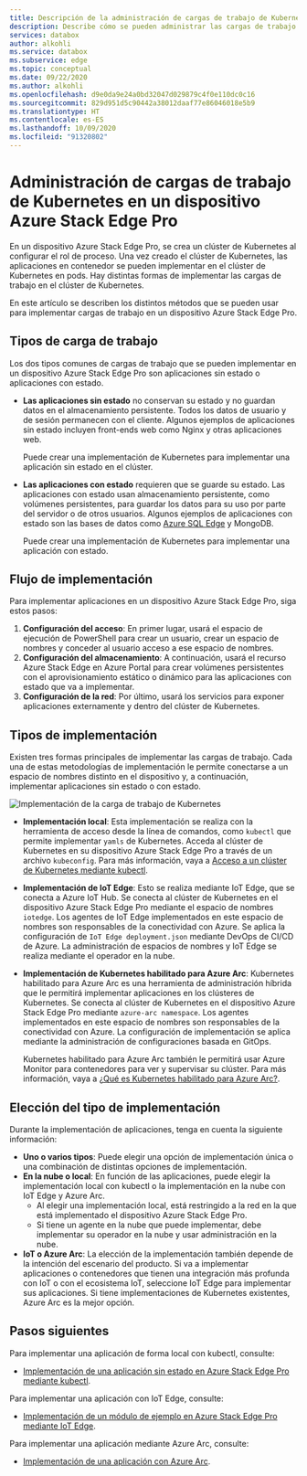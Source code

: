 ```yaml
---
title: Descripción de la administración de cargas de trabajo de Kubernetes en un dispositivo Azure Stack Edge Pro| Microsoft Docs
description: Describe cómo se pueden administrar las cargas de trabajo de Kubernetes en un dispositivo Azure Stack Edge Pro.
services: databox
author: alkohli
ms.service: databox
ms.subservice: edge
ms.topic: conceptual
ms.date: 09/22/2020
ms.author: alkohli
ms.openlocfilehash: d9e0da9e24a0bd32047d029879c4f0e110dc0c16
ms.sourcegitcommit: 829d951d5c90442a38012daaf77e86046018e5b9
ms.translationtype: HT
ms.contentlocale: es-ES
ms.lasthandoff: 10/09/2020
ms.locfileid: "91320802"
---
```

# <a name="kubernetes-workload-management-on-your-azure-stack-edge-pro-device"></a>Administración de cargas de trabajo de Kubernetes en un dispositivo Azure Stack Edge Pro

En un dispositivo Azure Stack Edge Pro, se crea un clúster de Kubernetes al configurar el rol de proceso. Una vez creado el clúster de Kubernetes, las aplicaciones en contenedor se pueden implementar en el clúster de Kubernetes en pods. Hay distintas formas de implementar las cargas de trabajo en el clúster de Kubernetes. 

En este artículo se describen los distintos métodos que se pueden usar para implementar cargas de trabajo en un dispositivo Azure Stack Edge Pro.

## <a name="workload-types"></a>Tipos de carga de trabajo

Los dos tipos comunes de cargas de trabajo que se pueden implementar en un dispositivo Azure Stack Edge Pro son aplicaciones sin estado o aplicaciones con estado.

- **Las aplicaciones sin estado** no conservan su estado y no guardan datos en el almacenamiento persistente. Todos los datos de usuario y de sesión permanecen con el cliente. Algunos ejemplos de aplicaciones sin estado incluyen front-ends web como Nginx y otras aplicaciones web.

    Puede crear una implementación de Kubernetes para implementar una aplicación sin estado en el clúster. 

- **Las aplicaciones con estado** requieren que se guarde su estado. Las aplicaciones con estado usan almacenamiento persistente, como volúmenes persistentes, para guardar los datos para su uso por parte del servidor o de otros usuarios. Algunos ejemplos de aplicaciones con estado son las bases de datos como [Azure SQL Edge](../azure-sql-edge/overview.md) y MongoDB.

    Puede crear una implementación de Kubernetes para implementar una aplicación con estado. 

## <a name="deployment-flow"></a>Flujo de implementación

Para implementar aplicaciones en un dispositivo Azure Stack Edge Pro, siga estos pasos: 
 
1. **Configuración del acceso**: En primer lugar, usará el espacio de ejecución de PowerShell para crear un usuario, crear un espacio de nombres y conceder al usuario acceso a ese espacio de nombres.
2. **Configuración del almacenamiento**: A continuación, usará el recurso Azure Stack Edge en Azure Portal para crear volúmenes persistentes con el aprovisionamiento estático o dinámico para las aplicaciones con estado que va a implementar.
3. **Configuración de la red**: Por último, usará los servicios para exponer aplicaciones externamente y dentro del clúster de Kubernetes.
 
## <a name="deployment-types"></a>Tipos de implementación

Existen tres formas principales de implementar las cargas de trabajo. Cada una de estas metodologías de implementación le permite conectarse a un espacio de nombres distinto en el dispositivo y, a continuación, implementar aplicaciones sin estado o con estado.

![Implementación de la carga de trabajo de Kubernetes](./media/azure-stack-edge-gpu-kubernetes-workload-management/kubernetes-workload-management-1.png)

- **Implementación local**: Esta implementación se realiza con la herramienta de acceso desde la línea de comandos, como `kubectl` que permite implementar `yamls` de Kubernetes. Acceda al clúster de Kubernetes en su dispositivo Azure Stack Edge Pro a través de un archivo `kubeconfig`. Para más información, vaya a [Acceso a un clúster de Kubernetes mediante kubectl](azure-stack-edge-gpu-create-kubernetes-cluster.md).

- **Implementación de IoT Edge**: Esto se realiza mediante IoT Edge, que se conecta a Azure IoT Hub. Se conecta al clúster de Kubernetes en el dispositivo Azure Stack Edge Pro mediante el espacio de nombres `iotedge`. Los agentes de IoT Edge implementados en este espacio de nombres son responsables de la conectividad con Azure. Se aplica la configuración de `IoT Edge deployment.json` mediante DevOps de CI/CD de Azure. La administración de espacios de nombres y IoT Edge se realiza mediante el operador en la nube.

- **Implementación de Kubernetes habilitado para Azure Arc**: Kubernetes habilitado para Azure Arc es una herramienta de administración híbrida que le permitirá implementar aplicaciones en los clústeres de Kubernetes. Se conecta al clúster de Kubernetes en el dispositivo Azure Stack Edge Pro mediante `azure-arc namespace`. Los agentes implementados en este espacio de nombres son responsables de la conectividad con Azure. La configuración de implementación se aplica mediante la administración de configuraciones basada en GitOps. 
    
    Kubernetes habilitado para Azure Arc también le permitirá usar Azure Monitor para contenedores para ver y supervisar su clúster. Para más información, vaya a [¿Qué es Kubernetes habilitado para Azure Arc?](https://docs.microsoft.com/azure/azure-arc/kubernetes/overview).

## <a name="choose-the-deployment-type"></a>Elección del tipo de implementación

Durante la implementación de aplicaciones, tenga en cuenta la siguiente información:

- **Uno o varios tipos**: Puede elegir una opción de implementación única o una combinación de distintas opciones de implementación.
- **En la nube o local**: En función de las aplicaciones, puede elegir la implementación local con kubectl o la implementación en la nube con IoT Edge y Azure Arc. 
    - Al elegir una implementación local, está restringido a la red en la que está implementado el dispositivo Azure Stack Edge Pro.
    - Si tiene un agente en la nube que puede implementar, debe implementar su operador en la nube y usar administración en la nube.
- **IoT o Azure Arc**: La elección de la implementación también depende de la intención del escenario del producto. Si va a implementar aplicaciones o contenedores que tienen una integración más profunda con IoT o con el ecosistema IoT, seleccione IoT Edge para implementar sus aplicaciones. Si tiene implementaciones de Kubernetes existentes, Azure Arc es la mejor opción.


## <a name="next-steps"></a>Pasos siguientes

Para implementar una aplicación de forma local con kubectl, consulte:

- [Implementación de una aplicación sin estado en Azure Stack Edge Pro mediante kubectl](azure-stack-edge-j-series-deploy-stateless-application-kubernetes.md).

Para implementar una aplicación con IoT Edge, consulte:

- [Implementación de un módulo de ejemplo en Azure Stack Edge Pro mediante IoT Edge](azure-stack-edge-gpu-deploy-sample-module.md).

Para implementar una aplicación mediante Azure Arc, consulte:

- [Implementación de una aplicación con Azure Arc](azure-stack-edge-gpu-deploy-arc-kubernetes-cluster.md).
